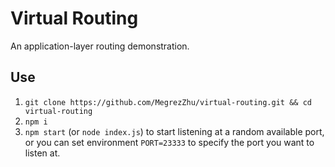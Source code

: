 # Virtual Routing
An application-layer routing demonstration.

## Use
1. `git clone https://github.com/MegrezZhu/virtual-routing.git && cd virtual-routing`
2. `npm i`
3. `npm start` (or `node index.js`) to start listening at a random available port, or you can set environment `PORT=23333` to specify the port you want to listen at.
